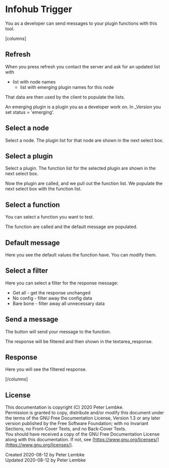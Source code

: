 # Infohub Trigger

You as a developer can send messages to your plugin functions with this tool.

[columns]

## Refresh

When you press refresh you contact the server and ask for an updated list with

* list with node names
    * list with emerging plugin names for this node

That data are then used by the client to populate the lists.

An emerging plugin is a plugin you as a developer work on. In _Version you set status = 'emerging'.

## Select a node

Select a node. The plugin list for that node are shown in the next select box.

## Select a plugin

Select a plugin. The function list for the selected plugin are shown in the next select box.

Now the plugin are called, and we pull out the function list. We populate the next select box with the function list.

## Select a function

You can select a function you want to test.

The function are called and the default message are populated.

## Default message

Here you see the default values the function have. You can modify them.

## Select a filter

Here you can select a filter for the response message:

* Get all - get the response unchanged
* No config - filter away the config data
* Bare bone - filter away all unnecessary data

## Send a message

The button will send your message to the function.

The response will be filtered and then shown in the textarea_response.

## Response

Here you will see the filtered response.

[/columns]

## License

This documentation is copyright (C) 2020 Peter Lembke.  
Permission is granted to copy, distribute and/or modify this document under the terms of the GNU Free Documentation
License, Version 1.3 or any later version published by the Free Software Foundation; with no Invariant Sections, no
Front-Cover Texts, and no Back-Cover Texts.  
You should have received a copy of the GNU Free Documentation License along with this documentation. If not,
see [https://www.gnu.org/licenses/](https://www.gnu.org/licenses/).

Created 2020-08-12 by Peter Lembke  
Updated 2020-08-12 by Peter Lembke
